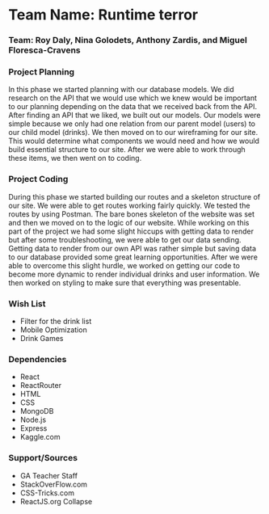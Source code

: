 # Team Name: Runtime terror
### Team: Roy Daly, Nina Golodets, Anthony Zardis, and Miguel Floresca-Cravens
### Project Planning
In this phase we started planning with our database models. We did research on the API that we would use which we knew would be important to our planning depending on the data that we received back from the API. After finding an API that we liked, we built out our models. Our models were simple because we only had one relation from our parent model (users) to our child model (drinks). We then moved on to our wireframing for our site. This would determine what components we would need and how we would build essential structure to our site. After we were able to work through these items, we then went on to coding.
### Project Coding
During this phase we started building our routes and a skeleton structure of our site. We were able to get routes working fairly quickly. We tested the routes by using Postman. The bare bones skeleton of the website was set and then we moved on to the logic of our website.
While working on this part of the project we had some slight hiccups with getting data to render but after some troubleshooting, we were able to get our data sending. Getting data to render from our own API was rather simple but saving data to our database provided some great learning opportunities. After we were able to overcome this slight hurdle, we worked on getting our code to become more dynamic to render individual drinks and user information. We then worked on styling to make sure that everything was presentable.
### Wish List
* Filter for the drink list
* Mobile Optimization
* Drink Games
### Dependencies
* React
* ReactRouter
* HTML
* CSS
* MongoDB
* Node.js
* Express
* Kaggle.com
### Support/Sources
* GA Teacher Staff
* StackOverFlow.com
* CSS-Tricks.com
* ReactJS.org
Collapse



